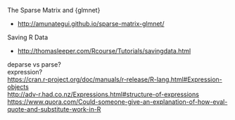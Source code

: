 The Sparse Matrix and {glmnet}
* http://amunategui.github.io/sparse-matrix-glmnet/

Saving R Data
* http://thomasleeper.com/Rcourse/Tutorials/savingdata.html

deparse vs parse?  
expression?  
https://cran.r-project.org/doc/manuals/r-release/R-lang.html#Expression-objects  
http://adv-r.had.co.nz/Expressions.html#structure-of-expressions  
https://www.quora.com/Could-someone-give-an-explanation-of-how-eval-quote-and-substitute-work-in-R  
